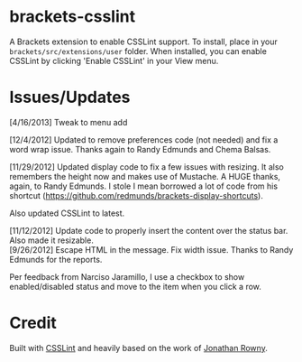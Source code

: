 brackets-csslint
=================

A Brackets extension to enable CSSLint support. To install, place in your ```brackets/src/extensions/user``` folder.
When installed, you can enable CSSLint by clicking 'Enable CSSLint' in your View menu.

Issues/Updates
=====
[4/16/2013] Tweak to menu add

[12/4/2012] Updated to remove preferences code (not needed) and fix a word wrap issue. Thanks again to Randy Edmunds and Chema Balsas.

[11/29/2012] Updated display code to fix a few issues with resizing. It also remembers the height now and makes use of Mustache. A HUGE
thanks, again, to Randy Edmunds. I stole I mean borrowed a lot of code from his shortcut (https://github.com/redmunds/brackets-display-shortcuts).

Also updated CSSLint to latest.

[11/12/2012] Update code to properly insert the content over the status bar. Also made it resizable.  
[9/26/2012] Escape HTML in the message. Fix width issue. Thanks to Randy Edmunds for the reports.

Per feedback from Narciso Jaramillo, I use a checkbox to show enabled/disabled status and move to the item when you click a row.

Credit
=====
Built with [CSSLint](http://csslint.net/) and heavily based on the work of [Jonathan Rowny](http://www.jonathanrowny.com/). 